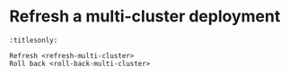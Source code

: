 # Refresh a multi-cluster deployment

```{toctree}
:titlesonly:

Refresh <refresh-multi-cluster>
Roll back <roll-back-multi-cluster>
```